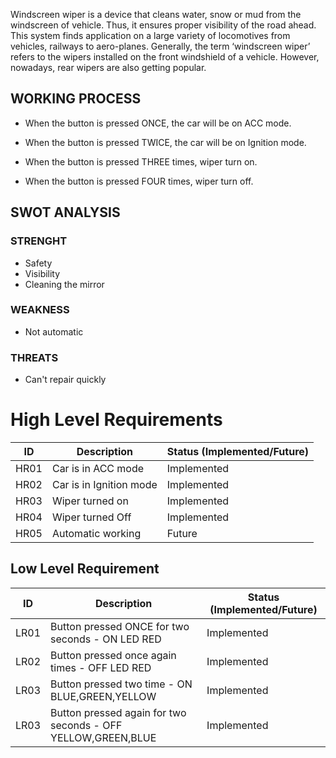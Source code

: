 Windscreen wiper is a device that cleans water, snow or mud from the windscreen of vehicle. Thus, it ensures proper visibility of the road ahead.  This system finds application on a large variety of locomotives from vehicles, railways to aero-planes. Generally, the term ‘windscreen wiper’ refers to the wipers installed on the front windshield of a vehicle. However, nowadays, rear wipers are also getting popular.

## WORKING PROCESS
* When the button is pressed ONCE, the car will be on ACC mode.

* When the button is pressed TWICE, the car will be on Ignition mode.

* When the button is pressed THREE times, wiper turn on.

* When the button is pressed FOUR times, wiper turn off.

## SWOT ANALYSIS
### STRENGHT
* Safety
* Visibility
* Cleaning the mirror

### WEAKNESS
* Not automatic

### THREATS
* Can't repair quickly

# High Level Requirements
| ID | Description | Status (Implemented/Future) |
| --- | --- | --- |
| HR01 | Car is in ACC mode  | Implemented |
| HR02 | Car is in Ignition mode| Implemented |
| HR03 | Wiper turned on | Implemented |
| HR04 | Wiper turned Off | Implemented |
| HR05 | Automatic working | Future |
## Low Level Requirement
| ID | Description | Status (Implemented/Future) |
| --- | --- | --- |
| LR01 | Button pressed ONCE for two seconds - ON LED RED | Implemented |
| LR02 | Button pressed once again times - OFF LED RED | Implemented |
| LR03 | Button pressed two time - ON BLUE,GREEN,YELLOW | Implemented |
| LR03 | Button pressed again for two seconds - OFF YELLOW,GREEN,BLUE | Implemented |
